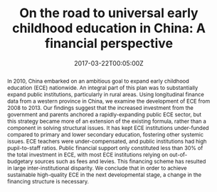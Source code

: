 ---
abstract: In 2010, China embarked on an ambitious goal to expand early childhood education (ECE) nationwide. An integral part of this plan was to substantially expand public institutions, particularly in rural areas. Using longitudinal finance data from a western province in China, we examine the development of ECE from 2008 to 2013. Our findings suggest that the increased investment from the government and parents anchored a rapidly-expanding public ECE sector, but this strategy became more of an extension of the existing formula, rather than a component in solving structural issues. It has kept ECE institutions under-funded compared to primary and lower secondary education, fostering other systemic issues. ECE teachers were under-compensated, and public institutions had high pupil-to-staff ratios. Public financial support only constituted less than 30% of the total investment in ECE, with most ECE institutions relying on out-of-budgetary sources such as fees and levies. This financing scheme has resulted in large inter-institutional disparity. We conclude that in order to achieve sustainable high-quality ECE in the next developmental stage, a change in the financing structure is necessary.
authors:
- Yisu Zhou
- Hui Li 
- Bi Ying Hu 
- Ling Li 
date: "2017-03-22T00:05:00Z"
doi: "10.1016/j.ijedudev.2017.01.004"
featured: true
projects: []
publication: '*International Journal of Educational Development*'
publication_short: ""
publication_types:
- "2"
publishDate: "2017-03-22T00:00:00Z"
tags:
- education finance
- early childhood education
title: "On the road to universal early childhood education in China: A financial perspective"
url_code: ""
url_dataset: ""
url_pdf: https://www.dropbox.com/s/72b1qmw77cgt3z9/Zhou%26Li_etal2017a.pdf?dl=0
url_poster: ""
url_project: ""
url_slides: ""
url_source: "https://www.sciencedirect.com/science/article/pii/S0738059316302863?via%3Dihub"
url_video: ""
layout: research-paper
---